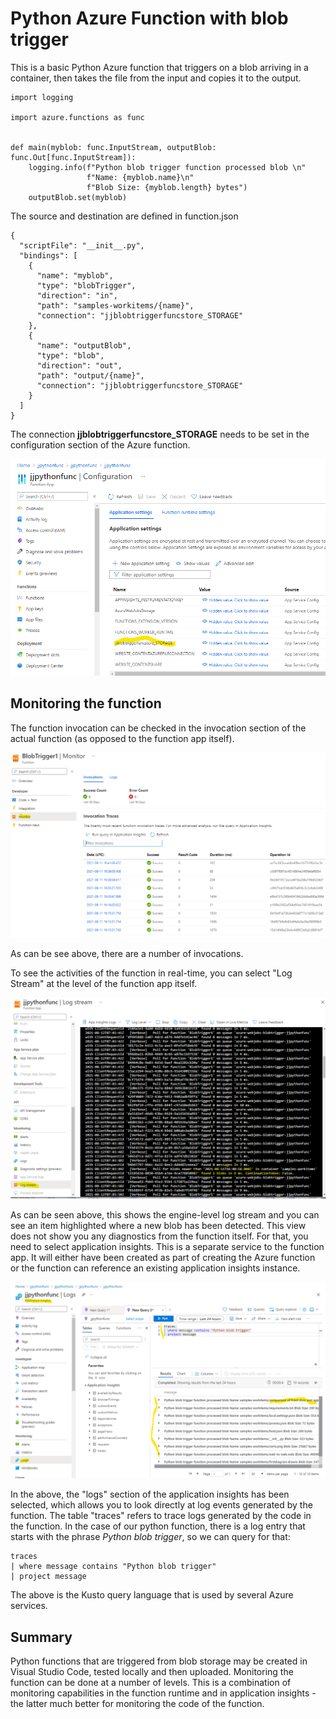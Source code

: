 # Python Azure Function with blob trigger

This is a basic Python Azure function that triggers on a blob arriving in a container, then takes the file from the input and copies it to the output.


```
import logging

import azure.functions as func


def main(myblob: func.InputStream, outputBlob: func.Out[func.InputStream]):
    logging.info(f"Python blob trigger function processed blob \n"
                 f"Name: {myblob.name}\n"
                 f"Blob Size: {myblob.length} bytes")
    outputBlob.set(myblob)
```

The source and destination are defined in function.json

```
{
  "scriptFile": "__init__.py",
  "bindings": [
    {
      "name": "myblob",
      "type": "blobTrigger",
      "direction": "in",
      "path": "samples-workitems/{name}",
      "connection": "jjblobtriggerfuncstore_STORAGE"
    },
    {
      "name": "outputBlob",
      "type": "blob",
      "direction": "out",
      "path": "output/{name}",
      "connection": "jjblobtriggerfuncstore_STORAGE"
    }
  ]
}
```

The connection **jjblobtriggerfuncstore_STORAGE** needs to be set in the configuration section of the Azure function.

![alt text](azure-function-configuration.png "Function configuration")


## Monitoring the function
The function invocation can be checked in the invocation section of the actual function (as opposed to the function app itself).

![alt text](azure-function-invocations.png "Function invocation")

As can be see above, there are a number of invocations.

To see the activities of the function in real-time, you can select "Log Stream" at the level of the function app itself.

![alt text](azure-function-logstream.png "Function log stream")

As can be seen above, this shows the engine-level log stream and you can see an item highlighted where a new blob has been detected. This view does not show you any diagnostics from the function itself. For that, you need to select application insights. This is a separate service to the function app. It will either have been created as part of creating the Azure function or the function can reference an existing application insights instance.

![alt text](azure-function-appinsightslogs.png "Application Insights logs")

In the above, the "logs" section of the application insights has been selected, which allows you to look directly at log events generated by the function. The table "traces" refers to trace logs generated by the code in the function. In the case of our python function, there is a log entry that starts with the phrase *Python blob trigger*, so we can query for that:

```
traces 
| where message contains "Python blob trigger"
| project message
```
The above is the Kusto query language that is used by several Azure services.

## Summary

Python functions that are triggered from blob storage may be created in Visual Studio Code, tested locally and then uploaded. Monitoring the function can be done at a number of levels. This is a combination of monitoring capabilities in the function runtime and in application insights - the latter much better for monitoring the code of the function.

